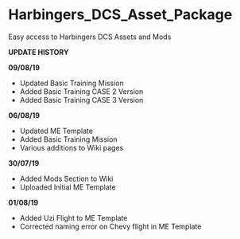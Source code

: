 # Harbingers_DCS_Asset_Package
Easy access to Harbingers DCS Assets and Mods

**UPDATE HISTORY**

**09/08/19**
* Updated Basic Training Mission
* Added Basic Training CASE 2 Version
* Added Basic Training CASE 3 Version

**06/08/19**
* Updated ME Template
* Added Basic Training Mission
* Various additions to Wiki pages

**30/07/19**
* Added Mods Section to Wiki
* Uploaded Initial ME Template

**01/08/19**
* Added Uzi Flight to ME Template
* Corrected naming error on Chevy flight in ME Template
